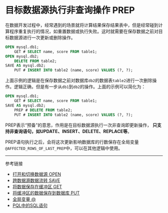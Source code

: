 # 目标数据源执行非查询操作 PREP
在数据开发过程中，经常遇到的场景就将计算结果保存结果表中，但是经常碰到计算程序重复执行的情况，如重置数据或执行失败。这时就需要在保存数据之前对目标数据源进行一次更新或删除操作。
```sql
OPEN mysql.db1;
    GET # SELECT name, score FROM table1;
OPEN mysql.db2;
    DELETE FROM table2;
SAVE AS mysql.db2;
    PUT # INSERT INTO table2 (name, score) VALUES (?, ?);
```
上面示例的逻辑是在保存数据之前对数据库`db2`的数据表`table2`进行一次删除操作。逻辑正确，但是有一步从`db1`到`db2`的操作。上面的示例可以简化为：
```sql
OPEN mysql.db1;
    GET # SELECT name, score FROM table1;
SAVE AS mysql.db2;
    PREP # DELETE FROM table2;
    PUT # INSERT INTO table2 (name, score) VALUES (?, ?);
```
PREP表示“预备”的意思，作用是在目标数据源执行一次非查询即更新操作， **只支持非查询语句，如UPDATE、INSERT、DELETE、REPLACE等**。

PREP语句执行之后，会将这次更新影响数据库的行数保存在全局变量 `@AFFECTED_ROWS_OF_LAST_PREP`中，可以在其他逻辑中使用。

---
参考链接

* [打开和切换数据源 OPEN](/pql/open.md)
* [跨数据源数据流转 SAVE](/pql/save.md)
* [将数据保存在缓冲区 GET](/pql/get.md)
* [将缓冲区的数据保存到数据库 PUT](/pql/put.md)
* [全局变量 @](/pql/global.md)
* [PQL中的SQL语句](/pql/sql.md) 